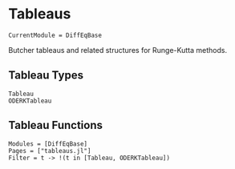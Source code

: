 # Tableaus

```@meta
CurrentModule = DiffEqBase
```

Butcher tableaus and related structures for Runge-Kutta methods.

## Tableau Types

```@docs
Tableau
ODERKTableau
```

## Tableau Functions

```@autodocs
Modules = [DiffEqBase]
Pages = ["tableaus.jl"]
Filter = t -> !(t in [Tableau, ODERKTableau])
```